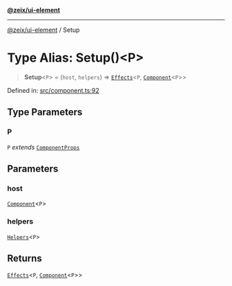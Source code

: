 [**@zeix/ui-element**](../README.md)

***

[@zeix/ui-element](../globals.md) / Setup

# Type Alias: Setup()\<P\>

> **Setup**\<`P`\> = (`host`, `helpers`) => [`Effects`](Effects.md)\<`P`, [`Component`](Component.md)\<`P`\>\>

Defined in: [src/component.ts:92](https://github.com/zeixcom/ui-element/blob/116b3ce1e8d574ad7f9a1b5bbb952ce797a0b15a/src/component.ts#L92)

## Type Parameters

### P

`P` *extends* [`ComponentProps`](ComponentProps.md)

## Parameters

### host

[`Component`](Component.md)\<`P`\>

### helpers

[`Helpers`](Helpers.md)\<`P`\>

## Returns

[`Effects`](Effects.md)\<`P`, [`Component`](Component.md)\<`P`\>\>
